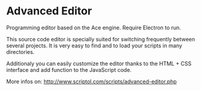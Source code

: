 # Advanced Editor

Programming editor based on the Ace engine.
Require Electron to run. 

This source code editor is specially suited for switching frequently between several projects. It is very easy to find and to load your scripts in many directories.

Additionaly you can easily customize the editor thanks to the HTML + CSS interface and add function to the JavaScript code. 

More infos on: http://www.scriptol.com/scripts/advanced-editor.php
